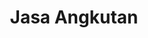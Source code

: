 ---
id: 18
title : Jasa Angkutan
linkurl: https://drive.google.com/drive/folders/15-oMzLsdguaXk-sKVQv2_HdgbgczNSbb?usp=sharing
fitur : aspekpajak
createdTime : 31/07/2019
modifiedTime : 06/01/20209
topik: Versi Lengkap
---